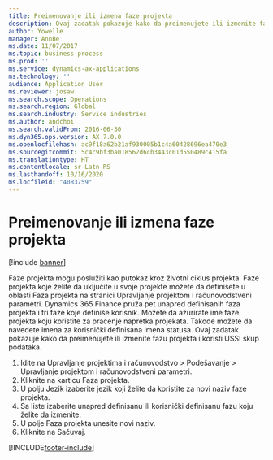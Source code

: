 ```yaml
---
title: Preimenovanje ili izmena faze projekta
description: Ovaj zadatak pokazuje kako da preimenujete ili izmenite fazu projekta.
author: Yowelle
manager: AnnBe
ms.date: 11/07/2017
ms.topic: business-process
ms.prod: ''
ms.service: dynamics-ax-applications
ms.technology: ''
audience: Application User
ms.reviewer: josaw
ms.search.scope: Operations
ms.search.region: Global
ms.search.industry: Service industries
ms.author: andchoi
ms.search.validFrom: 2016-06-30
ms.dyn365.ops.version: AX 7.0.0
ms.openlocfilehash: ac9f18a62b21af930005b1c4a60428696ea470e3
ms.sourcegitcommit: 5c4c9bf3ba018562d6cb3443c01d550489c415fa
ms.translationtype: HT
ms.contentlocale: sr-Latn-RS
ms.lasthandoff: 10/16/2020
ms.locfileid: "4083759"
---
```

# <a name="rename-or-modify-a-project-stage"></a>Preimenovanje ili izmena faze projekta

[!include [banner](../../includes/banner.md)]

Faze projekta mogu poslužiti kao putokaz kroz životni ciklus projekta. Faze projekta koje želite da uključite u svoje projekte možete da definišete u oblasti Faza projekta na stranici Upravljanje projektom i računovodstveni parametri. Dynamics 365 Finance pruža pet unapred definisanih faza projekta i tri faze koje definiše korisnik. Možete da ažurirate ime faze projekta koju koristite za praćenje napretka projekata. Takođe možete da navedete imena za korisnički definisana imena statusa. Ovaj zadatak pokazuje kako da preimenujete ili izmenite fazu projekta i koristi USSI skup podataka.

1. Idite na Upravljanje projektima i računovodstvo > Podešavanje > Upravljanje projektom i računovodstveni parametri.
2. Kliknite na karticu Faza projekta.
3. U polju Jezik izaberite jezik koji želite da koristite za novi naziv faze projekta.
4. Sa liste izaberite unapred definisanu ili korisnički definisanu fazu koju želite da izmenite. 
5. U polje Faza projekta unesite novi naziv.
6. Kliknite na Sačuvaj.


[!INCLUDE[footer-include](../../includes/footer-banner.md)]